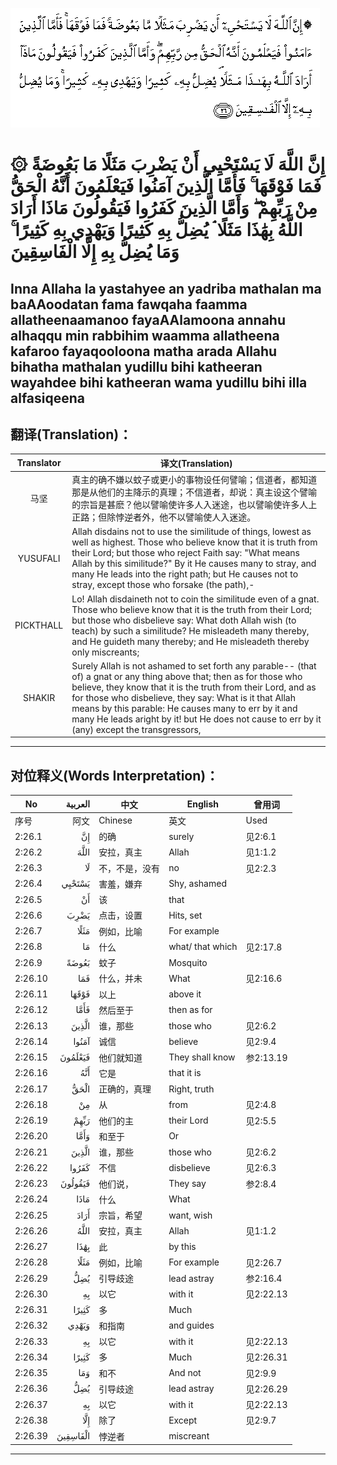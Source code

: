 ![002:026](images/002_026.gif)

#  ۞ إِنَّ اللَّهَ لَا يَسْتَحْيِي أَنْ يَضْرِبَ مَثَلًا مَا بَعُوضَةً فَمَا فَوْقَهَا ۚ فَأَمَّا الَّذِينَ آمَنُوا فَيَعْلَمُونَ أَنَّهُ الْحَقُّ مِنْ رَبِّهِمْ ۖ وَأَمَّا الَّذِينَ كَفَرُوا فَيَقُولُونَ مَاذَا أَرَادَ اللَّهُ بِهَٰذَا مَثَلًا ۘ يُضِلُّ بِهِ كَثِيرًا وَيَهْدِي بِهِ كَثِيرًا ۚ وَمَا يُضِلُّ بِهِ إِلَّا الْفَاسِقِينَ 

## Inna Allaha la yastahyee an yadriba mathalan ma baAAoodatan fama fawqaha faamma allatheenaamanoo fayaAAlamoona annahu alhaqqu min rabbihim waamma allatheena kafaroo fayaqooloona matha arada Allahu bihatha mathalan yudillu bihi katheeran wayahdee bihi katheeran wama yudillu bihi illa alfasiqeena

## 翻译(Translation)：

| Translator | 译文(Translation)                                            |
| :--------: | ------------------------------------------------------------ |
|    马坚    | 真主的确不嫌以蚊子或更小的事物设任何譬喻；信道者，都知道那是从他们的主降示的真理；不信道者，却说：真主设这个譬喻的宗旨是甚麽？他以譬喻使许多人入迷途，也以譬喻使许多人上正路；但除悖逆者外，他不以譬喻使人入迷途。 |
|  YUSUFALI  | Allah disdains not to use the similitude of things, lowest as well as highest. Those who believe know that it is truth from their Lord; but those who reject Faith say: "What means Allah by this similitude?" By it He causes many to stray, and many He leads into the right path; but He causes not to stray, except those who forsake (the path),- |
| PICKTHALL  | Lo! Allah disdaineth not to coin the similitude even of a gnat. Those who believe know that it is the truth from their Lord; but those who disbelieve say: What doth Allah wish (to teach) by such a similitude? He misleadeth many thereby, and He guideth many thereby; and He misleadeth thereby only miscreants; |
|   SHAKIR   | Surely Allah is not ashamed to set forth any parable-- (that of) a gnat or any thing above that; then as for those who believe, they know that it is the truth from their Lord, and as for those who disbelieve, they say: What is it that Allah means by this parable: He causes many to err by it and many He leads aright by it! but He does not cause to err by it (any) except the transgressors, |

---

## 对位释义(Words Interpretation)：

| No      |  العربية | 中文           | English          | 曾用词    |
| ------- | -------: | -------------- | ---------------- | --------- |
| 序号    |     阿文 | Chinese        | 英文             | Used      |
| 2:26.1  |       إِنَّ | 的确           | surely           | 见2:6.1   |
| 2:26.2  |     اللَّهَ | 安拉，真主     | Allah            | 见1:1.2   |
| 2:26.3  |       لَا | 不，不是，没有 | no               | 见2:2.3   |
| 2:26.4  |   يَسْتَحْيِي | 害羞，嫌弃     | Shy, ashamed     |           |
| 2:26.5  |       أَنْ | 该             | that             |           |
| 2:26.6  |     يَضْرِبَ | 点击，设置     | Hits, set        |           |
| 2:26.7  |     مَثَلًا | 例如，比喻     | For example      |           |
| 2:26.8  |       مَا | 什么           | what/ that which | 见2:17.8  |
| 2:26.9  |    بَعُوضَةً | 蚊子           | Mosquito         |           |
| 2:26.10 |      فَمَا | 什么，并未     | What             | 见2:16.6  |
| 2:26.11 |    فَوْقَهَا | 以上           | above it         |           |
| 2:26.12 |     فَأَمَّا | 然后至于       | then as for      |           |
| 2:26.13 |    الَّذِينَ | 谁，那些       | those who        | 见2:6.2   |
| 2:26.14 |    آمَنُوا | 诚信           | believe          | 见2:9.4   |
| 2:26.15 |  فَيَعْلَمُونَ | 他们就知道     | They shall know  | 参2:13.19 |
| 2:26.16 |      أَنَّهُ | 它是           | that it is       |           |
| 2:26.17 |     الْحَقُّ | 正确的，真理   | Right, truth     |           |
| 2:26.18 |       مِنْ | 从             | from             | 见2:4.8   |
| 2:26.19 |     رَبِّهِمْ | 他们的主       | their Lord       | 见2:5.5   |
| 2:26.20 |     وَأَمَّا | 和至于         | Or               |           |
| 2:26.21 |    الَّذِينَ | 谁，那些       | those who        | 见2:6.2   |
| 2:26.22 |    كَفَرُوا | 不信           | disbelieve       | 见2:6.3   |
| 2:26.23 |  فَيَقُولُونَ | 他们说，       | They say         | 参2:8.4   |
| 2:26.24 |     مَاذَا | 什么           | What             |           |
| 2:26.25 |     أَرَادَ | 宗旨，希望     | want, wish       |           |
| 2:26.26 |     اللَّهُ | 安拉，真主     | Allah            | 见1:1.2   |
| 2:26.27 |     بِهَٰذَا | 此             | by this          |           |
| 2:26.28 |     مَثَلًا | 例如，比喻     | For example      | 见2:26.7  |
| 2:26.29 |      يُضِلُّ | 引导歧途       | lead astray      | 参2:16.4  |
| 2:26.30 |       بِهِ | 以它           | with it          | 见2:22.13 |
| 2:26.31 |    كَثِيرًا | 多             | Much             |           |
| 2:26.32 |    وَيَهْدِي | 和指南         | and guides       |           |
| 2:26.33 |       بِهِ | 以它           | with it          | 见2:22.13 |
| 2:26.34 |    كَثِيرًا | 多             | Much             | 见2:26.31 |
| 2:26.35 |      وَمَا | 和不           | And not          | 见2:9.9   |
| 2:26.36 |      يُضِلُّ | 引导歧途       | lead astray      | 见2:26.29 |
| 2:26.37 |       بِهِ | 以它           | with it          | 见2:22.13 |
| 2:26.38 |      إِلَّا | 除了           | Except           | 见2:9.7   |
| 2:26.39 | الْفَاسِقِينَ | 悖逆者         | miscreant        |           |

---
